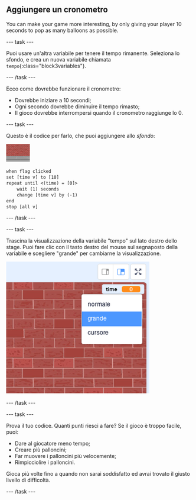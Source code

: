 ## Aggiungere un cronometro

You can make your game more interesting, by only giving your player 10 seconds to pop as many balloons as possible.

--- task ---

Puoi usare un'altra variabile per tenere il tempo rimanente. Seleziona lo sfondo, e crea un nuova variabile chiamata `tempo`{:class="block3variables"}.

--- /task ---

Ecco come dovrebbe funzionare il cronometro:

+ Dovrebbe iniziare a 10 secondi;
+ Ogni secondo dovrebbe diminuire il tempo rimasto;
+ Il gioco dovrebbe interrompersi quando il cronometro raggiunge lo 0.

--- task ---

Questo è il codice per farlo, che puoi aggiungere allo _sfondo_:

![sprite palloncino](images/stage-sprite.png)

```blocks3
when flag clicked
set [time v] to [10]
repeat until <(time) = [0]>
    wait (1) seconds
    change [time v] by (-1)
end
stop [all v]
```

--- /task ---

--- task ---

Trascina la visualizzazione della variabile "tempo" sul lato destro dello stage. Puoi fare clic con il tasto destro del mouse sul segnaposto della variabile e scegliere "grande" per cambiarne la visualizzazione.

![screenshot](images/balloons-readout.png)

--- /task ---

--- task ---

Prova il tuo codice. Quanti punti riesci a fare? Se il gioco è troppo facile, puoi:

+ Dare al giocatore meno tempo;
+ Creare più palloncini;
+ Far muovere i palloncini più velocemente;
+ Rimpicciolire i palloncini.

Gioca più volte fino a quando non sarai soddisfatto ed avrai trovato il giusto livello di difficoltà.

--- /task ---

